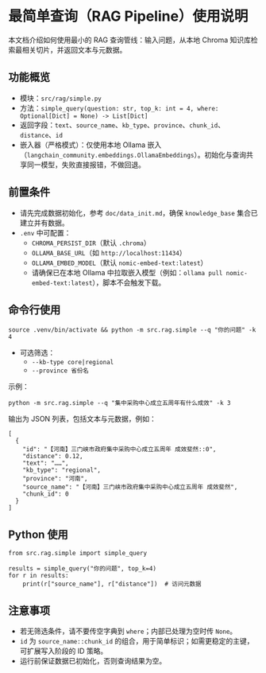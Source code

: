 # 最简单查询（RAG Pipeline）使用说明

本文档介绍如何使用最小的 RAG 查询管线：输入问题，从本地 Chroma 知识库检索最相关切片，并返回文本与元数据。

## 功能概览

- 模块：`src/rag/simple.py`
- 方法：`simple_query(question: str, top_k: int = 4, where: Optional[Dict] = None) -> List[Dict]`
- 返回字段：`text`、`source_name`、`kb_type`、`province`、`chunk_id`、`distance`、`id`
- 嵌入器（严格模式）：仅使用本地 Ollama 嵌入（`langchain_community.embeddings.OllamaEmbeddings`）。初始化与查询共享同一模型，失败直接报错，不做回退。

## 前置条件

- 请先完成数据初始化，参考 `doc/data_init.md`，确保 `knowledge_base` 集合已建立并有数据。
- `.env` 中可配置：
  - `CHROMA_PERSIST_DIR`（默认 `.chroma`）
  - `OLLAMA_BASE_URL`（如 `http://localhost:11434`）
  - `OLLAMA_EMBED_MODEL`（默认 `nomic-embed-text:latest`）
  - 请确保已在本地 Ollama 中拉取嵌入模型（例如：`ollama pull nomic-embed-text:latest`），脚本不会触发下载。

## 命令行使用

```
source .venv/bin/activate && python -m src.rag.simple --q "你的问题" -k 4
```

- 可选筛选：
  - `--kb-type core|regional`
  - `--province 省份名`

示例：
```
python -m src.rag.simple --q "集中采购中心成立五周年有什么成效" -k 3
```

输出为 JSON 列表，包括文本与元数据，例如：
```
[
  {
    "id": "【河南】三门峡市政府集中采购中心成立五周年 成效斐然::0",
    "distance": 0.12,
    "text": "……",
    "kb_type": "regional",
    "province": "河南",
    "source_name": "【河南】三门峡市政府集中采购中心成立五周年 成效斐然",
    "chunk_id": 0
  }
]
```

## Python 使用

```
from src.rag.simple import simple_query

results = simple_query("你的问题", top_k=4)
for r in results:
    print(r["source_name"], r["distance"])  # 访问元数据
```

## 注意事项

- 若无筛选条件，请不要传空字典到 `where`；内部已处理为空时传 `None`。
- `id` 为 `source_name::chunk_id` 的组合，用于简单标识；如需更稳定的主键，可扩展写入阶段的 ID 策略。
- 运行前保证数据已初始化，否则查询结果为空。